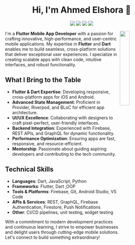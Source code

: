 <h1 align="center">Hi, I'm Ahmed Elshora 👋</h1>
<p align="center">
  <a href="https://x.com/AhmedElhora?t=rUzVR-W_zjeTlq1N9lEFKg&s=09"><img src="https://img.shields.io/badge/X-%23000000?style=flat&logo=x&logoColor=white"/></a>
  <a href="https://www.linkedin.com/in/ahmed-elshora-a445aa20b?utm_source=share&utm_campaign=share_via&utm_content=profile&utm_medium=android_app"><img src="https://img.shields.io/badge/LinkedIn-%230077B5?style=flat&logo=linkedin&logoColor=white"/></a>
  <a href="https://wa.me/+201050815073"><img src="https://img.shields.io/badge/WhatsApp-%2325D366?style=flat&logo=whatsapp&logoColor=white"/></a>
  <a href="https://www.instagram.com/elshora__?igsh=Y3pqM2x3cDgwbmQy"><img src="https://img.shields.io/badge/Instagram-%23E4415F?style=flat&logo=instagram&logoColor=white"/></a>
</p>

<img src="https://avatars.githubusercontent.com/u/167217387?s=400&u=b23c49bd2781ad7b55bb0e4098374c72a3c72d6f&v=4" align="right" width="25%"/>

<p>I'm a <b>Flutter Mobile App Developer</b> with a passion for crafting innovative, high-performance, and user-centric mobile applications. My expertise in <b>Flutter</b> and <b>Dart</b> enables me to build seamless, cross-platform solutions that deliver exceptional user experiences. I specialize in creating scalable apps with clean code, intuitive interfaces, and robust functionality.</p>

<h2>What I Bring to the Table</h2>
<ul>
  <li><b>Flutter & Dart Expertise</b>: Developing responsive, cross-platform apps for iOS and Android.</li>
  <li><b>Advanced State Management</b>: Proficient in Provider, Riverpod, and BLoC for efficient app architecture.</li>
  <li><b>UI/UX Excellence</b>: Collaborating with designers to craft pixel-perfect, user-friendly interfaces.</li>
  <li><b>Backend Integration</b>: Experienced with Firebase, REST APIs, and GraphQL for dynamic functionality.</li>
  <li><b>Performance Optimization</b>: Ensuring apps are fast, responsive, and resource-efficient.</li>
  <li><b>Mentorship</b>: Passionate about guiding aspiring developers and contributing to the tech community.</li>
</ul>

<h2>Technical Skills</h2>
<ul>
  <li><b>Languages</b>: Dart, JavaScript, Python</li>
  <li><b>Frameworks</b>: Flutter, Dart ,OOP</li>
  <li><b>Tools & Platforms</b>: Firebase, Git, Android Studio, VS Code</li>
  <li><b>APIs & Services</b>: REST, GraphQL, Firebase Authentication, Firestore, Push Notifications</li>
  <li><b>Other</b>: CI/CD pipelines, unit testing, widget testing</li>
</ul>

<p>With a commitment to modern development practices and continuous learning, I strive to empower businesses and delight users through cutting-edge mobile solutions. Let's connect to build something extraordinary!</p>
